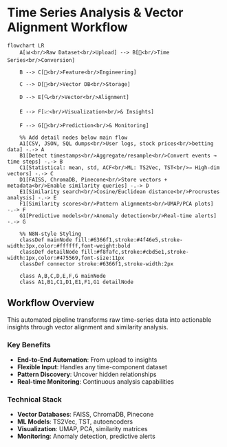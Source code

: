 # Time Series Analysis & Vector Alignment Workflow

```mermaid
flowchart LR
    A[📊<br/>Raw Dataset<br/>Upload] --> B[🔄<br/>Time Series<br/>Conversion]
    
    B --> C[🧠<br/>Feature<br/>Engineering]
    
    C --> D[💾<br/>Vector DB<br/>Storage]
    
    D --> E[🔍<br/>Vector<br/>Alignment]
    
    E --> F[📈<br/>Visualization<br/>& Insights]
    
    F --> G[🚀<br/>Prediction<br/>& Monitoring]
    
    %% Add detail nodes below main flow
    A1[CSV, JSON, SQL dumps<br/>User logs, stock prices<br/>betting data] -.-> A
    B1[Detect timestamps<br/>Aggregate/resample<br/>Convert events → time steps] -.-> B
    C1[Statistical: mean, std, ACF<br/>ML: TS2Vec, TST<br/>→ High-dim vectors] -.-> C
    D1[FAISS, ChromaDB, Pinecone<br/>Store vectors + metadata<br/>Enable similarity queries] -.-> D
    E1[Similarity search<br/>Cosine/Euclidean distance<br/>Procrustes analysis] -.-> E
    F1[Similarity scores<br/>Pattern alignments<br/>UMAP/PCA plots] -.-> F
    G1[Predictive models<br/>Anomaly detection<br/>Real-time alerts] -.-> G
    
    %% N8N-style Styling
    classDef mainNode fill:#6366f1,stroke:#4f46e5,stroke-width:3px,color:#ffffff,font-weight:bold
    classDef detailNode fill:#f8fafc,stroke:#cbd5e1,stroke-width:1px,color:#475569,font-size:11px
    classDef connector stroke:#6366f1,stroke-width:2px
    
    class A,B,C,D,E,F,G mainNode
    class A1,B1,C1,D1,E1,F1,G1 detailNode
```

## Workflow Overview

This automated pipeline transforms raw time-series data into actionable insights through vector alignment and similarity analysis.

### Key Benefits
- **End-to-End Automation**: From upload to insights
- **Flexible Input**: Handles any time-component dataset  
- **Pattern Discovery**: Uncover hidden relationships
- **Real-time Monitoring**: Continuous analysis capabilities

### Technical Stack
- **Vector Databases**: FAISS, ChromaDB, Pinecone
- **ML Models**: TS2Vec, TST, autoencoders
- **Visualization**: UMAP, PCA, similarity matrices
- **Monitoring**: Anomaly detection, predictive alerts